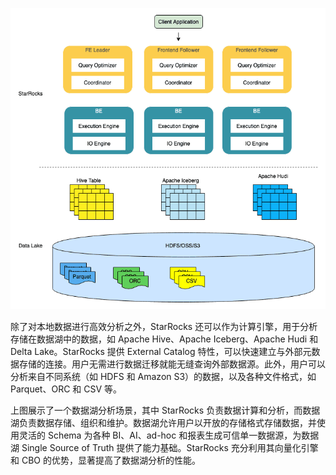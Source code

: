 ![DLA](../1.1-8-dla.png)

除了对本地数据进行高效分析之外，StarRocks 还可以作为计算引擎，用于分析存储在数据湖中的数据，如 Apache Hive、Apache Iceberg、Apache Hudi 和 Delta Lake。StarRocks 提供 External Catalog 特性，可以快速建立与外部元数据存储的连接。用户无需进行数据迁移就能无缝查询外部数据源。此外，用户可以分析来自不同系统（如 HDFS 和 Amazon S3）的数据，以及各种文件格式，如 Parquet、ORC 和 CSV 等。

上图展示了一个数据湖分析场景，其中 StarRocks 负责数据计算和分析，而数据湖负责数据存储、组织和维护。数据湖允许用户以开放的存储格式存储数据，并使用灵活的 Schema 为各种 BI、AI、ad-hoc 和报表生成可信单一数据源，为数据湖 Single Source of Truth 提供了能力基础。StarRocks 充分利用其向量化引擎和 CBO 的优势，显著提高了数据湖分析的性能。
